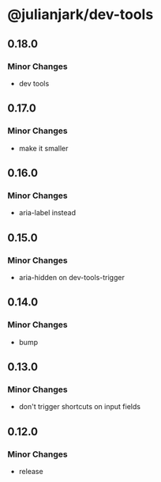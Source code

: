 # @julianjark/dev-tools

## 0.18.0

### Minor Changes

- dev tools

## 0.17.0

### Minor Changes

- make it smaller

## 0.16.0

### Minor Changes

- aria-label instead

## 0.15.0

### Minor Changes

- aria-hidden on dev-tools-trigger

## 0.14.0

### Minor Changes

- bump

## 0.13.0

### Minor Changes

- don't trigger shortcuts on input fields

## 0.12.0

### Minor Changes

- release
